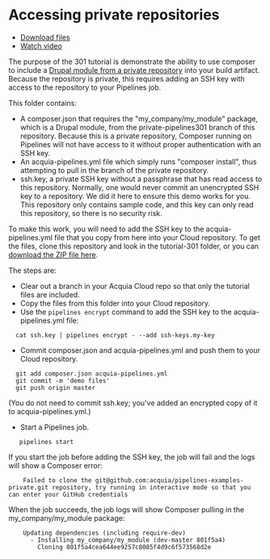 # Accessing private repositories

* [Download files](http://tutorials.pipeline-dev.services.acquia.io/pipelinestutorial301.zip)
* [Watch video](https://player.vimeo.com/video/184398695)

The purpose of the 301 tutorial is demonstrate the ability to use composer to
include a [Drupal module from a private repository](https://github.com/acquia/pipelines-examples-private) into your build
artifact. Because the repository is private, this requires adding an SSH key
with access to the repository to your Pipelines job.

This folder contains:

* A composer.json that requires the "my_company/my_module" package, which is a
  Drupal module, from the private-pipelines301 branch of this
  repository. Because this is a private repository, Composer running on
  Pipelines will not have access to it without proper authentication with an
  SSH key.
* An acquia-pipelines.yml file which simply runs "composer install", thus
  attempting to pull in the branch of the private repository.
* ssh.key, a private SSH key without a passphrase that has read access to this
  repository. Normally, one would never commit an unencrypted SSH key to a
  repository. We did it here to ensure this demo works for you. This repository
  only contains sample code, and this key can only read this repository, so
  there is no security risk.

To make this work, you will need to add the SSH key to the acquia-pipelines.yml
file that you copy from here into your Cloud repository.  To get the files, clone this repository and look in the tutorial-301 folder, or you can [download the ZIP file here](http://tutorials.pipeline-dev.services.acquia.io/pipelinestutorial301.zip).

The steps are:

* Clear out a branch in your Acquia Cloud repo so that only the tutorial files are included.
* Copy the files from this folder into your Cloud repository.
* Use the ```pipelines encrypt``` command to add the SSH key to the
acquia-pipelines.yml file:
```
  cat ssh.key | pipelines encrypt - --add ssh-keys.my-key
```
* Commit composer.json and acquia-pipelines.yml and push them to your Cloud
repository.
```
  git add composer.json acquia-pipelines.yml
  git commit -m 'demo files'
  git push origin master
```
  (You do not need to commit ssh.key; you've added an encrypted
  copy of it to acquia-pipelines.yml.)
* Start a Pipelines job.
```
   pipelines start
```

If you start the job before adding the SSH key, the job will fail and the logs will show a Composer error:

```
	Failed to clone the git@github.com:acquia/pipelines-examples-private.git repository, try running in interactive mode so that you can enter your GitHub credentials
```

When the job succeeds, the job logs will show Composer pulling in the my_company/my_module package:

```
	Updating dependencies (including require-dev)
	  - Installing my_company/my_module (dev-master 801f5a4)
	    Cloning 801f5a4cea644ee9257c8085f4d9c6f573568d2e
```
